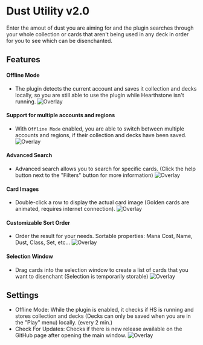 # Dust Utility v2.0
Enter the amout of dust you are aiming for and the plugin searches through your whole collection or cards that aren't being used in any deck in order for you to see which can be disenchanted.

## Features
#### Offline Mode
- The plugin detects the current account and saves it collection and decks locally, so you are still able to use the plugin while Hearthstone isn't running.
![Overlay](https://i.imgur.com/O8LwlTT.png)

#### Support for multiple accounts and regions
- With `Offline Mode` enabled, you are able to switch between multiple accounts and regions, if their collection and decks have been saved.
![Overlay](https://i.imgur.com/dXi0p5h.png)

#### Advanced Search
- Advanced search allows you to search for specific cards. (Click the help button next to the "Filters" button for more information)
![Overlay](https://i.imgur.com/ZhVga8b.png)

#### Card Images
- Double-click a row to display the actual card image (Golden cards are animated, requires internet connection).
![Overlay](https://i.imgur.com/iaV9Zhg.png)

#### Customizable Sort Order
- Order the result for your needs. Sortable properties: Mana Cost, Name, Dust, Class, Set, etc...
![Overlay](https://i.imgur.com/awgZcx8.png)

#### Selection Window
- Drag cards into the selection window to create a list of cards that you want to disenchant (Selection is temporarily storable)
![Overlay](https://i.imgur.com/fr2cZzm.png)


## Settings
* Offline Mode: While the plugin is enabled, it checks if HS is running and stores collection and decks (Decks can only be saved when you are in the "Play" menu) locally. (every 2 min.)
* Check For Updates: Checks if there is new release available on the GitHub page after opening the main window.
![Overlay](https://i.imgur.com/FWou7M5.png)
